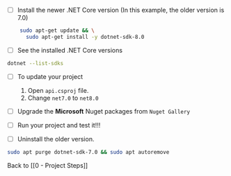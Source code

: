 - [ ] Install the newer .NET Core version (In this example, the older version is 7.0)
```bash
	sudo apt-get update && \
	  sudo apt-get install -y dotnet-sdk-8.0
```

- [ ] See the installed .NET Core versions
```bash
dotnet --list-sdks
```

- [ ] To update your project
	1. Open `api.csproj` file.
	2. Change `net7.0` to `net8.0`

- [ ] Upgrade the **Microsoft** Nuget packages from `Nuget Gallery`

- [ ] Run your project and test it!!!

- [ ] Uninstall the older version. 
```bash
sudo apt purge dotnet-sdk-7.0 && sudo apt autoremove
```

Back to [[0 - Project Steps]]
